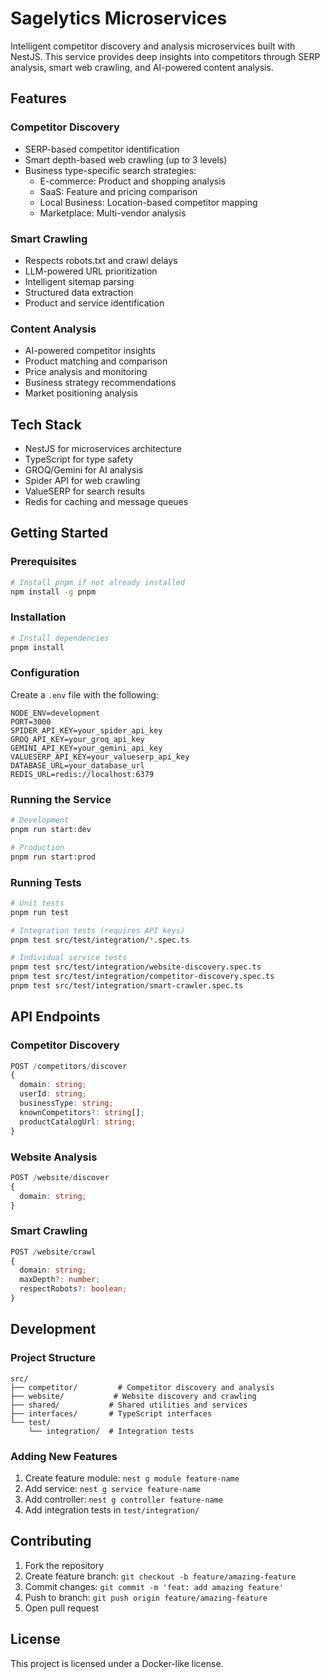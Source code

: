 # Sagelytics Microservices

Intelligent competitor discovery and analysis microservices built with NestJS. This service provides deep insights into competitors through SERP analysis, smart web crawling, and AI-powered content analysis.

## Features

### Competitor Discovery
- SERP-based competitor identification
- Smart depth-based web crawling (up to 3 levels)
- Business type-specific search strategies:
  - E-commerce: Product and shopping analysis
  - SaaS: Feature and pricing comparison
  - Local Business: Location-based competitor mapping
  - Marketplace: Multi-vendor analysis

### Smart Crawling
- Respects robots.txt and crawl delays
- LLM-powered URL prioritization
- Intelligent sitemap parsing
- Structured data extraction
- Product and service identification

### Content Analysis
- AI-powered competitor insights
- Product matching and comparison
- Price analysis and monitoring
- Business strategy recommendations
- Market positioning analysis

## Tech Stack

- NestJS for microservices architecture
- TypeScript for type safety
- GROQ/Gemini for AI analysis
- Spider API for web crawling
- ValueSERP for search results
- Redis for caching and message queues

## Getting Started

### Prerequisites
```bash
# Install pnpm if not already installed
npm install -g pnpm
```

### Installation
```bash
# Install dependencies
pnpm install
```

### Configuration
Create a `.env` file with the following:
```env
NODE_ENV=development
PORT=3000
SPIDER_API_KEY=your_spider_api_key
GROQ_API_KEY=your_groq_api_key
GEMINI_API_KEY=your_gemini_api_key
VALUESERP_API_KEY=your_valueserp_api_key
DATABASE_URL=your_database_url
REDIS_URL=redis://localhost:6379
```

### Running the Service

```bash
# Development
pnpm run start:dev

# Production
pnpm run start:prod
```

### Running Tests

```bash
# Unit tests
pnpm run test

# Integration tests (requires API keys)
pnpm test src/test/integration/*.spec.ts

# Individual service tests
pnpm test src/test/integration/website-discovery.spec.ts
pnpm test src/test/integration/competitor-discovery.spec.ts
pnpm test src/test/integration/smart-crawler.spec.ts
```

## API Endpoints

### Competitor Discovery
```typescript
POST /competitors/discover
{
  domain: string;
  userId: string;
  businessType: string;
  knownCompetitors?: string[];
  productCatalogUrl: string;
}
```

### Website Analysis
```typescript
POST /website/discover
{
  domain: string;
}
```

### Smart Crawling
```typescript
POST /website/crawl
{
  domain: string;
  maxDepth?: number;
  respectRobots?: boolean;
}
```

## Development

### Project Structure
```
src/
├── competitor/         # Competitor discovery and analysis
├── website/           # Website discovery and crawling
├── shared/           # Shared utilities and services
├── interfaces/       # TypeScript interfaces
└── test/
    └── integration/  # Integration tests
```

### Adding New Features
1. Create feature module: `nest g module feature-name`
2. Add service: `nest g service feature-name`
3. Add controller: `nest g controller feature-name`
4. Add integration tests in `test/integration/`

## Contributing

1. Fork the repository
2. Create feature branch: `git checkout -b feature/amazing-feature`
3. Commit changes: `git commit -m 'feat: add amazing feature'`
4. Push to branch: `git push origin feature/amazing-feature`
5. Open pull request

## License

This project is licensed under a Docker-like license.
